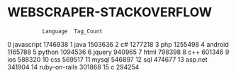 # WEBSCRAPER-STACKOVERFLOW

               Language  Tag_Count
               
0            javascript    1746938
1                  java    1503636
2                    c#    1277218
3                   php    1255498
4               android    1165788
5                python    1094536
6                jquery     940965
7                  html     798398
8                   c++     601346
9                   ios     588320
10                  css     569517
11                mysql     546897
12                  sql     474677
13              asp.net     341904
14        ruby-on-rails     301868
15                    c     294254


